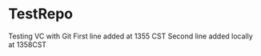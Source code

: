 TestRepo
========

Testing VC with Git
First line added at 1355 CST 
Second line added locally at 1358CST